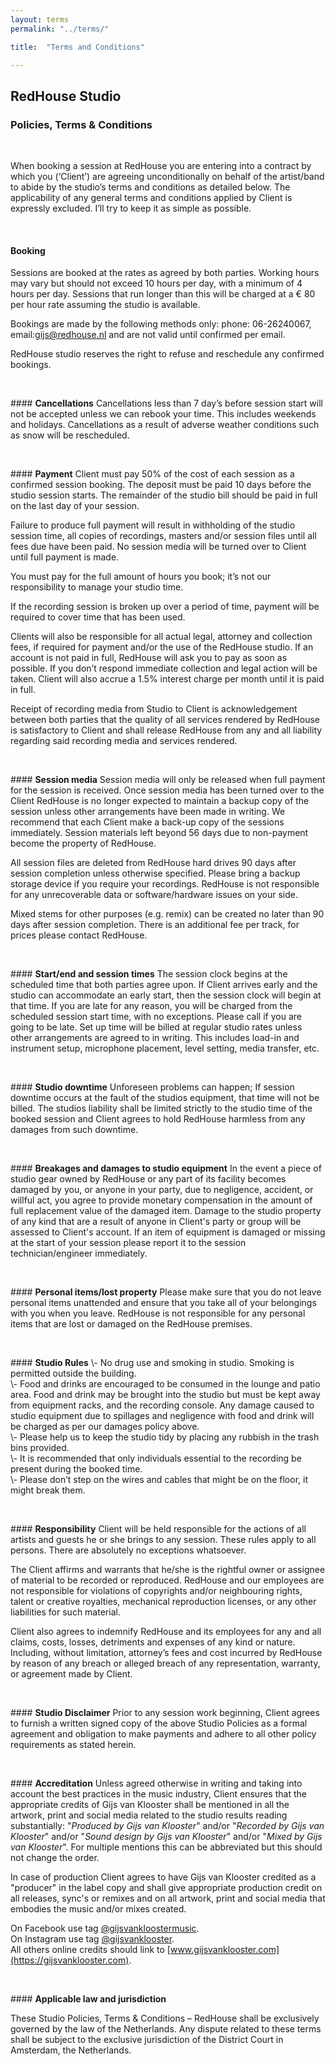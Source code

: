 ```yaml
---
layout: terms
permalink: "../terms/" 

title:  "Terms and Conditions"

---
```


## RedHouse Studio

###  Policies, Terms & Conditions

<p>&nbsp;</p>

When booking a session at RedHouse you are entering into a contract by which you (‘Client’) are agreeing unconditionally on behalf of the artist/band to abide by the studio’s terms and conditions as detailed below. The applicability of any general terms and conditions applied by Client is expressly excluded. I’ll try to keep it as simple as possible.

<p>&nbsp;</p>

#### <strong>Booking</strong>
Sessions are booked at the rates as agreed by both parties. Working hours may vary but should not exceed 10 hours per day, with a minimum of 4 hours per day. Sessions that run longer than this will be charged at a € 80 per hour rate assuming the studio is available. 

Bookings are made by the following methods only: phone: 06-26240067, email:gijs@redhouse.nl and are not valid until confirmed per email.

RedHouse studio reserves the right to refuse and reschedule any confirmed bookings.


<p>&nbsp;</p>
<a name="cancellations"></a>
#### <strong>Cancellations</strong>
Cancellations less than 7 day’s before session start will not be accepted unless we can rebook your time. This includes weekends and holidays. Cancellations as a result of adverse weather conditions such as snow will be rescheduled.


<p>&nbsp;</p>
<a name="payment"></a>
#### <strong>Payment</strong>
Client must pay 50% of the cost of each session as a confirmed session booking. The deposit must be paid 10 days before the studio session starts. The remainder of the studio bill should be paid in full on the last day of your session.

Failure to produce full payment will result in withholding of the studio session time, all copies of recordings, masters and/or session files until all fees due have been paid. No session media will be turned over to Client until full payment is made.

You must pay for the full amount of hours you book; it’s not our responsibility to manage your studio time.

If the recording session is broken up over a period of time, payment will be required to cover time that has been used.

Clients will also be responsible for all actual legal, attorney and collection fees, if required for payment and/or the use of the RedHouse studio. If an account is not paid in full, RedHouse will ask you to pay as soon as possible. If you don’t respond immediate collection and legal action will be taken. Client will also accrue a 1.5% interest charge per month until it is paid in full.

Receipt of recording media from Studio to Client is acknowledgement between both parties that the quality of all services rendered by RedHouse is satisfactory to Client and shall release RedHouse from any and all liability regarding said recording media and services rendered.


<p>&nbsp;</p>
<a name="session-media"></a>
#### <strong>Session media</strong>
Session media will only be released when full payment for the session is received. Once session media has been turned over to the Client RedHouse is no longer expected to maintain a backup copy of the session unless other arrangements have been made in writing. We recommend that each Client make a back-up copy of the sessions immediately. Session materials left beyond 56 days due to non-payment become the property of RedHouse. 

All session files are deleted from RedHouse hard drives 90 days after session completion unless otherwise specified. Please bring a backup storage device if you require your recordings. RedHouse is not responsible for any unrecoverable data or software/hardware issues on your side.

Mixed stems for other purposes (e.g. remix) can be created no later than 90 days after session completion. There is an additional fee per track, for prices please contact RedHouse.

<p>&nbsp;</p>
<a name="session-times"></a>
#### <strong>Start/end and session times</strong>
The session clock begins at the scheduled time that both parties agree upon. If Client arrives  early and the studio can accommodate an early start, then the session clock will begin at that time. If you are late for any reason, you will be charged from the scheduled session start time, with no exceptions. Please call if you are going to be late. Set up time will be billed at regular studio rates unless other arrangements are agreed to in writing. This includes load-in and instrument setup, microphone placement, level setting, media transfer, etc.


<p>&nbsp;</p>
<a name="studio-downtime"></a>
#### <strong>Studio downtime</strong>
Unforeseen problems can happen; If session downtime occurs at the fault of the studios equipment, that time will not be billed. The studios liability shall be limited strictly to the studio time of the booked session and Client agrees to hold RedHouse harmless from any damages from such downtime.


<p>&nbsp;</p>
<a name="damages"></a>
#### <strong>Breakages and damages to studio equipment</strong>
In the event a piece of studio gear owned by RedHouse or any part of its facility becomes damaged by you, or anyone in your party, due to negligence, accident, or willful act, you agree to provide monetary compensation in the amount of full replacement value of the damaged item. Damage to the studio property of any kind that are a result of anyone in Client's party or group will be assessed to Client's account. If an item of equipment is damaged or missing at the start of your session please report it to the session technician/engineer immediately.


<p>&nbsp;</p>
<a name="personal-items"></a>
#### <strong>Personal items/lost property</strong>
Please make sure that you do not leave personal items unattended and ensure that you take all of your belongings with you when you leave. RedHouse is not responsible for any personal items that are lost or damaged on the RedHouse premises.


<p>&nbsp;</p>
<a name="studio-rules"></a>
#### <strong>Studio Rules</strong>
\- No drug use and smoking in studio. Smoking is permitted outside the building.<br />
\- Food and drinks are encouraged to be consumed in the lounge and patio area. Food and drink may be brought into the studio but must be kept away from equipment racks, and the recording console. Any damage caused to studio equipment due to spillages and negligence with food and drink will be charged as per our damages policy above.<br />
\- Please help us to keep the studio tidy by placing any rubbish in the trash bins provided.<br />
\- It is recommended that only individuals essential to the recording be present during the booked time.<br />
\- Please don’t step on the wires and cables that might be on the floor, it might break them.


<p>&nbsp;</p>
<a name="responsibility"></a>
#### <strong>Responsibility</strong>
Client will be held responsible for the actions of all artists and guests he or she brings to any session. These rules apply to all persons. There are absolutely no exceptions whatsoever.

The Client affirms and warrants that he/she is the rightful owner or assignee of material to be recorded or reproduced. RedHouse and our employees are not responsible for violations of copyrights and/or neighbouring rights, talent or creative royalties, mechanical reproduction licenses, or any other liabilities for such material.

Client also agrees to indemnify RedHouse and its employees for any and all claims, costs, losses, detriments and expenses of any kind or nature. Including, without limitation, attorney’s fees and cost incurred by RedHouse by reason of any breach or alleged breach of any representation, warranty, or agreement made by Client.


<p>&nbsp;</p>
<a name="disclaimer"></a>
#### <strong>Studio Disclaimer</strong>
Prior to any session work beginning, Client agrees to furnish a written signed copy of the above Studio Policies as a formal agreement and obligation to make payments and adhere to all other policy requirements as stated herein.


<p>&nbsp;</p>
<a name="accreditation"></a>
#### <strong>Accreditation</strong>
Unless agreed otherwise in writing and taking into account the best practices in the music industry, Client ensures that the appropriate credits of Gijs van Klooster shall be mentioned in all the artwork, print and social media related to the studio results reading substantially: "<em>Produced by Gijs van Klooster</em>" and/or
"<em>Recorded by Gijs van Klooster</em>" and/or "<em>Sound design by Gijs van Klooster</em>" and/or "<em>Mixed by Gijs van Klooster</em>". For multiple mentions this can be abbreviated but this should not change the order.

In case of production Client agrees to have Gijs van Klooster credited as a "producer" in the label copy and shall give appropriate production credit on all releases, sync's or remixes and on all artwork, print and social media that embodies the music and/or mixes created.

On Facebook use tag [@gijsvankloostermusic](https://www.facebook.com/gijsvankloostermusic/).<br />
On Instagram use tag [@gijsvanklooster](https://www.instagram.com/gijsvanklooster/).<br />
All others online credits should link to [www.gijsvanklooster.com](https://gijsvanklooster.com).



<p>&nbsp;</p>
<a name="applicable-law"></a>
#### <strong>Applicable law and jurisdiction</strong>

These Studio Policies, Terms & Conditions – RedHouse shall be exclusively governed by the law of the Netherlands. Any dispute related to these terms shall be subject to the exclusive jurisdiction of the District Court in Amsterdam, the Netherlands.

